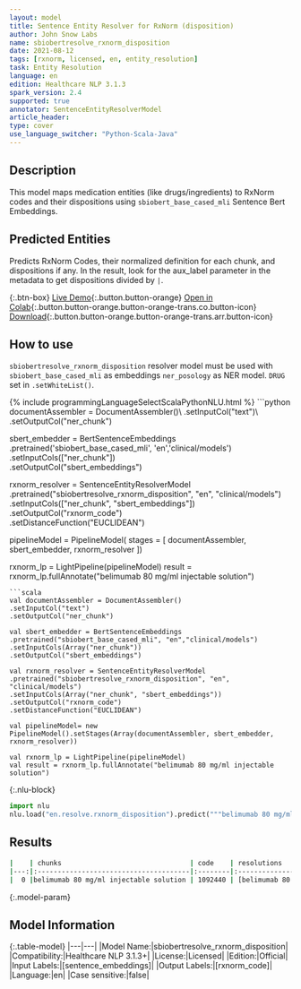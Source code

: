 ```yaml
---
layout: model
title: Sentence Entity Resolver for RxNorm (disposition)
author: John Snow Labs
name: sbiobertresolve_rxnorm_disposition
date: 2021-08-12
tags: [rxnorm, licensed, en, entity_resolution]
task: Entity Resolution
language: en
edition: Healthcare NLP 3.1.3
spark_version: 2.4
supported: true
annotator: SentenceEntityResolverModel
article_header:
type: cover
use_language_switcher: "Python-Scala-Java"
---
```


## Description

This model maps medication entities (like drugs/ingredients) to RxNorm codes and their dispositions using `sbiobert_base_cased_mli` Sentence Bert Embeddings.

## Predicted Entities

Predicts RxNorm Codes, their normalized definition for each chunk, and dispositions if any. In the result, look for the aux_label parameter in the metadata to get dispositions divided by `|`.

{:.btn-box}
[Live Demo](https://demo.johnsnowlabs.com/healthcare/ER_RXNORM/){:.button.button-orange}
[Open in Colab](https://colab.research.google.com/github/JohnSnowLabs/spark-nlp-workshop/blob/master/tutorials/streamlit_notebooks/healthcare/ER_RXNORM.ipynb){:.button.button-orange.button-orange-trans.co.button-icon}
[Download](https://s3.amazonaws.com/auxdata.johnsnowlabs.com/clinical/models/sbiobertresolve_rxnorm_disposition_en_3.1.3_2.4_1628792971821.zip){:.button.button-orange.button-orange-trans.arr.button-icon}

## How to use

```sbiobertresolve_rxnorm_disposition``` resolver model must be used with ```sbiobert_base_cased_mli``` as embeddings ```ner_posology``` as NER model. ```DRUG``` set in ```.setWhiteList()```.

<div class="tabs-box" markdown="1">
{% include programmingLanguageSelectScalaPythonNLU.html %}
```python
documentAssembler = DocumentAssembler()\
.setInputCol("text")\
.setOutputCol("ner_chunk")

sbert_embedder = BertSentenceEmbeddings\
.pretrained('sbiobert_base_cased_mli', 'en','clinical/models')\
.setInputCols(["ner_chunk"])\
.setOutputCol("sbert_embeddings")

rxnorm_resolver = SentenceEntityResolverModel\
.pretrained("sbiobertresolve_rxnorm_disposition", "en", "clinical/models") \
.setInputCols(["ner_chunk", "sbert_embeddings"]) \
.setOutputCol("rxnorm_code")\
.setDistanceFunction("EUCLIDEAN")

pipelineModel = PipelineModel(
stages = [
documentAssembler,
sbert_embedder,
rxnorm_resolver
])

rxnorm_lp = LightPipeline(pipelineModel)
result = rxnorm_lp.fullAnnotate("belimumab 80 mg/ml injectable solution")
```
```scala
val documentAssembler = DocumentAssembler()
.setInputCol("text")
.setOutputCol("ner_chunk")

val sbert_embedder = BertSentenceEmbeddings
.pretrained("sbiobert_base_cased_mli", "en","clinical/models")
.setInputCols(Array("ner_chunk"))
.setOutputCol("sbert_embeddings")

val rxnorm_resolver = SentenceEntityResolverModel
.pretrained("sbiobertresolve_rxnorm_disposition", "en", "clinical/models")
.setInputCols(Array("ner_chunk", "sbert_embeddings"))
.setOutputCol("rxnorm_code")
.setDistanceFunction("EUCLIDEAN")

val pipelineModel= new PipelineModel().setStages(Array(documentAssembler, sbert_embedder, rxnorm_resolver))

val rxnorm_lp = LightPipeline(pipelineModel)
val result = rxnorm_lp.fullAnnotate("belimumab 80 mg/ml injectable solution")
```


{:.nlu-block}
```python
import nlu
nlu.load("en.resolve.rxnorm_disposition").predict("""belimumab 80 mg/ml injectable solution""")
```

</div>

## Results

```bash
|    | chunks                                | code    | resolutions                                                                                                                                                                                 | all_codes                                         | all_k_aux_labels                                                                            | all_distances                                 |
|---:|:--------------------------------------|:--------|:--------------------------------------------------------------------------------------------------------------------------------------------------------------------------------------------|:--------------------------------------------------|:--------------------------------------------------------------------------------------------|:----------------------------------------------|
|  0 |belimumab 80 mg/ml injectable solution | 1092440 | [belimumab 80 mg/ml injectable solution, belimumab 80 mg/ml injectable solution [benlysta], ifosfamide 80 mg/ml injectable solution, belimumab 80 mg/ml [benlysta], belimumab 80 mg/ml, ...]| [1092440, 1092444, 107034, 1092442, 1092438, ...] | [Immunomodulator, Immunomodulator, Alkylating agent, Immunomodulator, Immunomodulator, ...] | [0.0000, 0.0145, 0.0479, 0.0619, 0.0636, ...] |
```

{:.model-param}
## Model Information

{:.table-model}
|---|---|
|Model Name:|sbiobertresolve_rxnorm_disposition|
|Compatibility:|Healthcare NLP 3.1.3+|
|License:|Licensed|
|Edition:|Official|
|Input Labels:|[sentence_embeddings]|
|Output Labels:|[rxnorm_code]|
|Language:|en|
|Case sensitive:|false|
